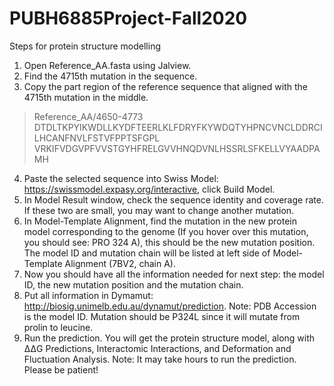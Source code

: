 # PUBH6885Project-Fall2020


Steps for protein structure modelling

1. Open Reference_AA.fasta using Jalview.
2. Find the 4715th mutation in the sequence.
3. Copy the part region of the reference sequence that aligned with the 4715th mutation in the middle.
>Reference_AA/4650-4773
DTDLTKPYIKWDLLKYDFTEERLKLFDRYFKYWDQTYHPNCVNCLDDRCILHCANFNVLFSTVFPPTSFGPL
VRKIFVDGVPFVVSTGYHFRELGVVHNQDVNLHSSRLSFKELLVYAADPAMH
4. Paste the selected sequence into Swiss Model: https://swissmodel.expasy.org/interactive, click Build Model.
5. In Model Result window, check the sequence identity and coverage rate. If these two are small, you may want to change another mutation.
6. In Model-Template Alignment, find the mutation in the new protein model corresponding to the genome (If you hover over this mutation, you should see: PRO 324 A), this should be the new mutation position. The model ID and mutation chain will be listed at left side of Model-Template Alignment (7BV2, chain A).
7. Now you should have all the information needed for next step: the model ID, the new mutation position and the mutation chain.
8. Put all information in Dymamut: http://biosig.unimelb.edu.au/dynamut/prediction. 
    Note: PDB Accession is the model ID. Mutation should be P324L since it will mutate from prolin to leucine.
9. Run the prediction. You will get the protein structure model, along with ΔΔG Predictions, Interactomic Interactions, and Deformation and Fluctuation Analysis.
    Note: It may take hours to run the prediction. Please be patient!









